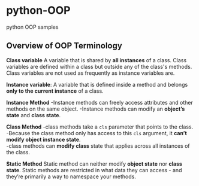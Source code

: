 # python-OOP
python OOP samples


## Overview of OOP Terminology

**Class variable**
A variable that is shared by **all instances** of a class. Class variables are defined within a class but outside any of the class's methods. Class variables are not used as frequently as instance variables are.

**Instance variable**:
 A variable that is defined inside a method and belongs **only to the current instance** of a class.

**Instance Method**
-Instance methods can freely access attributes and other methods on the same object. 
-Instance methods can modify an **object’s state** and **class state**.

**Class Method**
-class methods take a `cls` parameter that points to the class. 
-Because the class method only has access to this `cls` argument, it **can’t modify object instance state**.  
-class methods can **modify class** state that applies across all instances of the class.

**Static Method**
Static method can neither modify **object state** nor **class state**. Static methods are restricted in what data they can access - and they’re primarily a way to namespace your methods.

